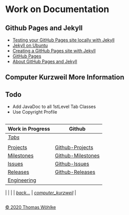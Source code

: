 # Work on Documentation

## Github Pages and Jekyll
* [Testing your GitHub Pages site locally with Jekyll](https://help.github.com/en/github/working-with-github-pages/testing-your-github-pages-site-locally-with-jekyll)
* [Jekyll on Ubuntu](https://jekyllrb.com/docs/installation/ubuntu/)
* [Creating a GitHub Pages site with Jekyll](https://help.github.com/en/github/working-with-github-pages/creating-a-github-pages-site-with-jekyll)
* [GitHub Pages](https://jekyllrb.com/docs/github-pages/)
* [About GitHub Pages and Jekyll](https://help.github.com/en/github/working-with-github-pages/about-github-pages-and-jekyll)

## Computer Kurzweil More Information

## Todo
* Add JavaDoc to all 1stLevel Tab Classes
* Use Copyright Profile

##
| Work in Progress | Github                          |
|------------------|---------------------------------|
| *[Tabs](../../tabs/TABS.md)* | |
|  |  |
| [Projects](../../PROJECTS.md)       | [Github-Projects](https://github.com/Computer-Kurzweil/computer_kurzweil/projects) |
| [Milestones](../../MILESTONES.md)   | [Github-Milestones](https://github.com/Computer-Kurzweil/computer_kurzweil/milestones) |
| [Issues](../../ISSUES.md)           | [Github-Issues](https://github.com/Computer-Kurzweil/computer_kurzweil/issues) |
| [Releases](../../RELEASES.md)       | [Github-Releases](https://github.com/Computer-Kurzweil/computer_kurzweil/releases) |
| [Engineering](../../ENGINEERING.md) | |

|  |  |
| *[back...](../../../README.md)* | *[computer_kurzweil](https://github.com/Computer-Kurzweil/computer_kurzweil)* |

##
[&copy; 2020 Thomas W&ouml;hlke](../../LICENSE.code.md)
